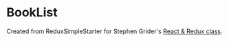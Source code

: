 # BookList

Created from ReduxSimpleStarter for Stephen Grider's [React & Redux class](https://www.udemy.com/react-redux/).
